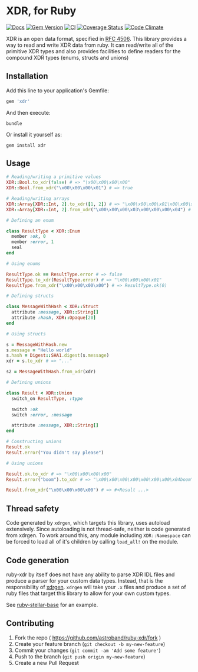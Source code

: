 # XDR, for Ruby

[![Docs](http://img.shields.io/badge/yard-docs-blue.svg)](https://rubydoc.info/gems/xdr)
[![Gem Version](https://badge.fury.io/rb/xdr.svg)](https://badge.fury.io/rb/xdr)
[![CI](https://github.com/astroband/ruby-xdr/actions/workflows/ci.yml/badge.svg)](https://github.com/astroband/ruby-xdr/actions/workflows/ci.yml)
[![Coverage Status](https://coveralls.io/repos/github/astroband/ruby-xdr/badge.svg?branch=main)](https://coveralls.io/github/astroband/ruby-xdr?branch=main)
[![Code Climate](https://codeclimate.com/github/stellar/ruby-xdr/badges/gpa.svg)](https://codeclimate.com/github/stellar/ruby-xdr)

XDR is an open data format, specified in [RFC 4506](http://tools.ietf.org/html/rfc4506.html). This library provides a
way to read and write XDR data from ruby. It can read/write all of the primitive XDR types and also provides facilities
to define readers for the compound XDR types (enums, structs and unions)

## Installation

Add this line to your application's Gemfile:

```ruby
gem 'xdr'
```

And then execute:

    bundle

Or install it yourself as:

    gem install xdr

## Usage

```ruby
# Reading/writing a primitive values
XDR::Bool.to_xdr(false) # => "\x00\x00\x00\x00"
XDR::Bool.from_xdr("\x00\x00\x00\x01") # => true

# Reading/writing arrays
XDR::Array[XDR::Int, 2].to_xdr([1, 2]) # => "\x00\x00\x00\x01\x00\x00\x00\x02"
XDR::Array[XDR::Int, 2].from_xdr("\x00\x00\x00\x03\x00\x00\x00\x04") # => [3,4]

# Defining an enum

class ResultType < XDR::Enum
  member :ok, 0
  member :error, 1
  seal
end

# Using enums

ResultType.ok == ResultType.error # => false
ResultType.to_xdr(ResultType.error) # => "\x00\x00\x00\x01"
ResultType.from_xdr("\x00\x00\x00\x00") # => ResultType.ok(0)

# Defining structs

class MessageWithHash < XDR::Struct
  attribute :message, XDR::String[]
  attribute :hash, XDR::Opaque[20]
end

# Using structs

s = MessageWithHash.new
s.message = "Hello world"
s.hash = Digest::SHA1.digest(s.message)
xdr = s.to_xdr # => "..."

s2 = MessageWithHash.from_xdr(xdr)

# Defining unions

class Result < XDR::Union
  switch_on ResultType, :type

  switch :ok
  switch :error, :message

  attribute :message, XDR::String[]
end

# Constructing unions
Result.ok
Result.error("You didn't say please")

# Using unions

Result.ok.to_xdr # => "\x00\x00\x00\x00"
Result.error("boom").to_xdr # => "\x00\x00\x00\x00\x00\x00\x00\x04boom"

Result.from_xdr("\x00\x00\x00\x00") # => #<Result ...>

```

## Thread safety

Code generated by `xdrgen`, which targets this library, uses autoload extensively. Since autoloading is not thread-safe,
neither is code generated from xdrgen. To work around this, any module including `XDR::Namespace` can be forced to load
all of it's children by calling `load_all!` on the module.

## Code generation

ruby-xdr by itself does not have any ability to parse XDR IDL files and produce a parser for your custom data types.
Instead, that is the responsibility of [xdrgen](http://github.com/stellar/xdrgen). `xdrgen` will take your `.x` files
and produce a set of ruby files that target this library to allow for your own custom types.

See [ruby-stellar-base](http://github.com/astroband/ruby-stellar-sdk/tree/master/base/generated) for an example.

## Contributing

1. Fork the repo ( https://github.com/astroband/ruby-xdr/fork )
1. Create your feature branch (`git checkout -b my-new-feature`)
1. Commit your changes (`git commit -am 'Add some feature'`)
1. Push to the branch (`git push origin my-new-feature`)
1. Create a new Pull Request
